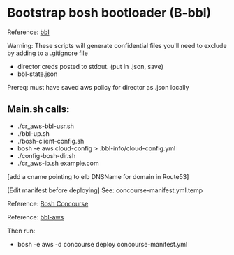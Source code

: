 # Bootstrap bosh bootloader (B-bbl)

Reference: [bbl](https://github.com/cloudfoundry/bosh-bootloader)

Warning: These scripts will generate confidential files you'll need to exclude by adding to a .gitignore file
- director creds posted to stdout. (put in .json, save)
- bbl-state.json

Prereq: must have saved aws policy for director as .json locally

## Main.sh calls:
- ./cr_aws-bbl-usr.sh
- ./bbl-up.sh <aws-access-key-id> <aws-secret-access-key>
- ./bosh-client-config.sh
- bosh -e aws cloud-config > .bbl-info/cloud-config.yml
- ./config-bosh-dir.sh
- ./cr_aws-lb.sh example.com

[add a cname pointing to elb DNSName for domain in Route53]

[Edit manifest before deploying] See: concourse-manifest.yml.temp

Reference: [Bosh Concourse](https://concourse.ci/clusters-with-bosh.html)

Reference: [bbl-aws](https://github.com/cloudfoundry/bosh-bootloader/blob/master/docs/getting-started-aws.md)

Then run:
- bosh -e aws -d concourse deploy concourse-manifest.yml
